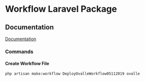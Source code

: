 # Workflow Laravel Package

## Documentation

[Documentation](https://github.com/mrcoto/migration-workflow)

### Commands

#### Create Workflow File

`php artisan make:workflow DeployOvalleWorkflow05112019 ovalle`